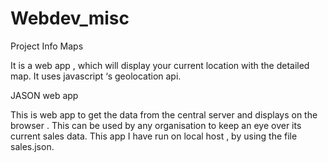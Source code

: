 Webdev_misc
===========

Project Info
Maps

It is a web app , which will display your current location with the detailed map. It uses javascript ‘s geolocation api.

JASON web app

This is web app to get the data from the central server and displays on the browser . This can be used by any organisation to keep an eye over its current sales data. This app I have run on local host , by using the file sales.json.
